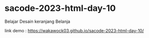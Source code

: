# sacode-2023-html-day-10
Belajar Desain keranjang Belanja

link demo : https://wakawock03.github.io/sacode-2023-html-day-10/
